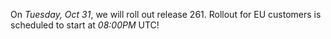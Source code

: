 On *Tuesday, Oct 31*, we will roll out release 261.
Rollout for EU customers is scheduled to start at *08:00PM* UTC!
